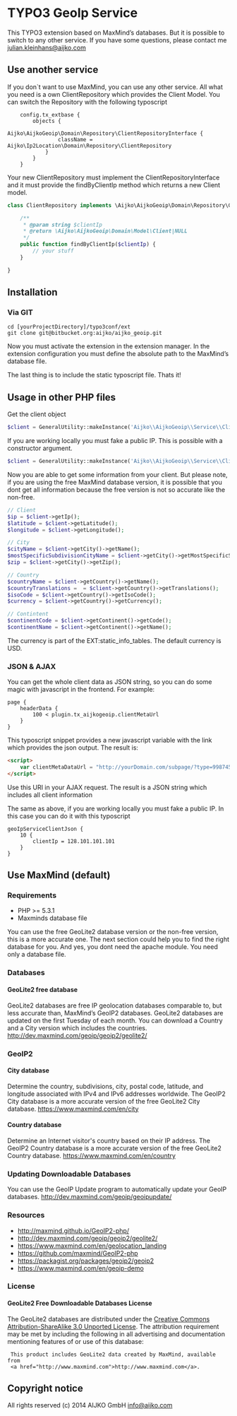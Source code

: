# TYPO3 GeoIp Service
This TYPO3 extension based on MaxMind’s databases. But it is possible to switch to any other service.
If you have some questions, please contact me <julian.kleinhans@aijko.com>

## Use another service 
If you don`t want to use MaxMind, you can use any other service. All what you need is a own ClientRepository which provides the Client Model. You can switch the Repository with the following typoscript

```typoscript
	config.tx_extbase {
		objects {
			Aijko\AijkoGeoip\Domain\Repository\ClientRepositoryInterface {
				className = Aijko\Ip2Location\Domain\Repository\ClientRepository
			}
		}
	}
```

Your new ClientRepository must implement the ClientRepositoryInterface and it must provide the findByClientIp method which returns a new Client model.

```php
class ClientRepository implements \Aijko\AijkoGeoip\Domain\Repository\ClientRepositoryInterface {

    /**
	 * @param string $clientIp
	 * @return \Aijko\AijkoGeoip\Domain\Model\Client|NULL
	 */
	public function findByClientIp($clientIp) {
	    // your stuff
	}

}
```

## Installation
### Via GIT
```ssh
cd [yourProjectDirectory]/typo3conf/ext
git clone git@bitbucket.org:aijko/aijko_geoip.git
```

Now you must activate the extension in the extension manager. In the extension configuration you must define the absolute path to the MaxMind’s database file.

The last thing is to include the static typoscript file. Thats it!

## Usage in other PHP files
Get the client object

```php
$client = GeneralUtility::makeInstance('Aijko\\AijkoGeoip\\Service\\Client');
```

If you are working locally you must fake a public IP. This is possible with a constructor argument.

```php
$client = GeneralUtility::makeInstance('Aijko\\AijkoGeoip\\Service\\Client', '128.101.101.101');
```

Now you are able to get some information from your client. But please note, if you are using the free MaxMind database version, it is possible that you dont get all information because the free version is not so accurate like the non-free.

```php
// Client
$ip = $client->getIp();
$latitude = $client->getLatitude();
$longitude = $client->getLongitude();

// City 
$cityName = $client->getCity()->getName();
$mostSpecificSubdivisionCityName = $client->getCity()->getMostSpecificSubdivisionName();
$zip = $client->getCity()->getZip();

// Country 
$countryName = $client->getCountry()->getName();
$countryTranslations =  = $client->getCountry()->getTranslations();
$isoCode = $client->getCountry()->getIsoCode();
$currency = $client->getCountry()->getCurrency();

// Contintent
$continentCode = $client->getContinent()->getCode();
$continentName = $client->getContinent()->getName();
```

The currency is part of the EXT:static_info_tables. The default currency is USD.

### JSON & AJAX
You can get the whole client data as JSON string, so you can do some magic with javascript in the frontend. For example:

```typoscript
page {
	headerData {
		100 < plugin.tx_aijkogeoip.clientMetaUrl
	}
}
```

This typoscript snippet provides a new javascript variable with the link which provides the json output. 
The result is:

```html
<script>
    var clientMetaDataUrl = "http://yourDomain.com/subpage/?type=99874563214"
</script>
```

Use this URI in your AJAX request. The result is a JSON string which includes all client information

The same as above, if you are working locally you must fake a public IP. In this case you can do it with this typoscript

```typoscript
geoIpServiceClientJson {
	10 {
		clientIp = 128.101.101.101
	}
}
```

## Use MaxMind (default)

### Requirements
* PHP >= 5.3.1
* Maxminds database file

You can use the free GeoLite2 database version or the non-free version, this is a more accurate one. The next section could help you to find the right database for you. And yes, you dont need the apache module. You need only a database file. 

### Databases
#### GeoLite2 free database
GeoLite2 databases are free IP geolocation databases comparable to, but less accurate than, MaxMind’s GeoIP2 databases. GeoLite2 databases are updated on the first Tuesday of each month. You can download a Country and a City version which includes the countries. http://dev.maxmind.com/geoip/geoip2/geolite2/


### GeoIP2
#### City database
Determine the country, subdivisions, city, postal code, latitude, and longitude associated with IPv4 and IPv6 addresses worldwide. The GeoIP2 City database is a more accurate version of the free GeoLite2 City database.
https://www.maxmind.com/en/city

#### Country database
Determine an Internet visitor's country based on their IP address. The GeoIP2 Country database is a more accurate version of the free GeoLite2 Country database.
https://www.maxmind.com/en/country

### Updating Downloadable Databases
You can use the GeoIP Update program to automatically update your GeoIP databases.
http://dev.maxmind.com/geoip/geoipupdate/

### Resources
* http://maxmind.github.io/GeoIP2-php/
* http://dev.maxmind.com/geoip/geoip2/geolite2/
* https://www.maxmind.com/en/geolocation_landing
* https://github.com/maxmind/GeoIP2-php
* https://packagist.org/packages/geoip2/geoip2
* https://www.maxmind.com/en/geoip-demo

### License
#### GeoLite2 Free Downloadable Databases License
The GeoLite2 databases are distributed under the [Creative Commons Attribution-ShareAlike 3.0 Unported License](http://creativecommons.org/licenses/by-sa/3.0/). The attribution requirement may be met by including the following in all advertising and documentation mentioning features of or use of this database:

```
 This product includes GeoLite2 data created by MaxMind, available from
 <a href="http://www.maxmind.com">http://www.maxmind.com</a>.
```
 
## Copyright notice
All rights reserved (c) 2014 AIJKO GmbH <info@aijko.com>